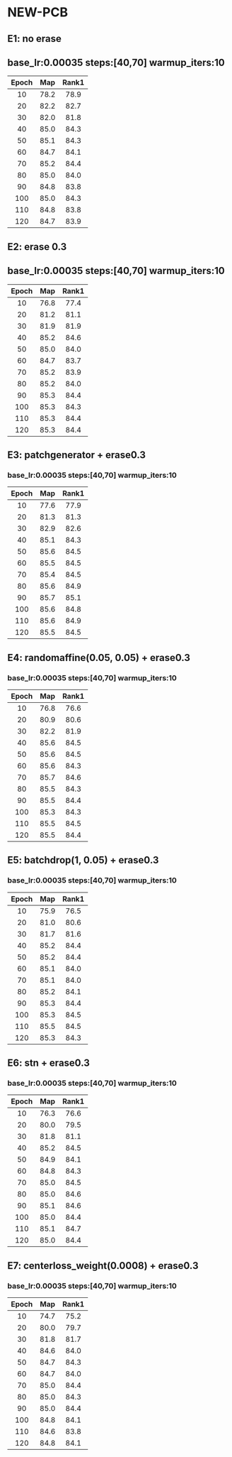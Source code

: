 # NEW-PCB
## E1: no erase
## base_lr:0.00035 steps:[40,70] warmup_iters:10
|Epoch|Map|Rank1|
 |:------:|:------:|:------:|
 |10|78.2|78.9|
 |20|82.2|82.7|
 |30|82.0|81.8|
 |40|85.0|84.3|
 |50|85.1|84.3|
 |60|84.7|84.1|
 |70|85.2|84.4|
 |80|85.0|84.0|
 |90|84.8|83.8|
 |100|85.0|84.3|
 |110|84.8|83.8|
 |120|84.7|83.9|
 
## E2: erase 0.3
## base_lr:0.00035 steps:[40,70] warmup_iters:10
|Epoch|Map|Rank1|
 |:------:|:------:|:------:|
 |10|76.8|77.4|
 |20|81.2|81.1|
 |30|81.9|81.9|
 |40|85.2|84.6|
 |50|85.0|84.0|
 |60|84.7|83.7|
 |70|85.2|83.9|
 |80|85.2|84.0|
 |90|85.3|84.4|
 |100|85.3|84.3|
 |110|85.3|84.4|
 |120|85.3|84.4|

## E3: patchgenerator + erase0.3
### base_lr:0.00035 steps:[40,70] warmup_iters:10
|Epoch|Map|Rank1|
 |:------:|:------:|:------:|
 |10|77.6|77.9|
 |20|81.3|81.3|
 |30|82.9|82.6|
 |40|85.1|84.3|
 |50|85.6|84.5|
 |60|85.5|84.5|
 |70|85.4|84.5|
 |80|85.6|84.9|
 |90|85.7|85.1|
 |100|85.6|84.8|
 |110|85.6|84.9|
 |120|85.5|84.5|
 
 ## E4: randomaffine(0.05, 0.05) + erase0.3
### base_lr:0.00035 steps:[40,70] warmup_iters:10
|Epoch|Map|Rank1|
 |:------:|:------:|:------:|
 |10|76.8|76.6|
 |20|80.9|80.6|
 |30|82.2|81.9|
 |40|85.6|84.5|
 |50|85.6|84.5|
 |60|85.6|84.3|
 |70|85.7|84.6|
 |80|85.5|84.3|
 |90|85.5|84.4|
 |100|85.3|84.3|
 |110|85.5|84.5|
 |120|85.5|84.4|
 
  ## E5: batchdrop(1, 0.05) + erase0.3
### base_lr:0.00035 steps:[40,70] warmup_iters:10
|Epoch|Map|Rank1|
 |:------:|:------:|:------:|
 |10|75.9|76.5|
 |20|81.0|80.6|
 |30|81.7|81.6|
 |40|85.2|84.4|
 |50|85.2|84.4|
 |60|85.1|84.0|
 |70|85.1|84.0|
 |80|85.2|84.1|
 |90|85.3|84.4|
 |100|85.3|84.5|
 |110|85.5|84.5|
 |120|85.3|84.3|
 
 ## E6: stn + erase0.3
### base_lr:0.00035 steps:[40,70] warmup_iters:10
|Epoch|Map|Rank1|
 |:------:|:------:|:------:|
 |10|76.3|76.6|
 |20|80.0|79.5|
 |30|81.8|81.1|
 |40|85.2|84.5|
 |50|84.9|84.1|
 |60|84.8|84.3|
 |70|85.0|84.5|
 |80|85.0|84.6|
 |90|85.1|84.6|
 |100|85.0|84.4|
 |110|85.1|84.7|
 |120|85.0|84.4|

 ## E7: centerloss_weight(0.0008) + erase0.3
### base_lr:0.00035 steps:[40,70] warmup_iters:10
|Epoch|Map|Rank1|
 |:------:|:------:|:------:|
 |10|74.7|75.2|
 |20|80.0|79.7|
 |30|81.8|81.7|
 |40|84.6|84.0|
 |50|84.7|84.3|
 |60|84.7|84.0|
 |70|85.0|84.4|
 |80|85.0|84.3|
 |90|85.0|84.4|
 |100|84.8|84.1|
 |110|84.6|83.8|
 |120|84.8|84.1|
